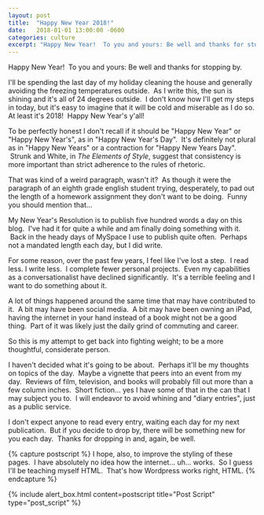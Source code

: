 ```yaml
---
layout: post
title:  "Happy New Year 2018!"
date:   2018-01-01 13:00:00 -0600
categories: culture
excerpt: "Happy New Year!  To you and yours: Be well and thanks for stopping by."
---
```

Happy New Year!  To you and yours: Be well and thanks for stopping by.

I'll be spending the last day of my holiday cleaning the house and generally avoiding the freezing temperatures outside.  As I write this, the sun is shining and it's all of 24 degrees outside.  I don't know how I'll get my steps in today, but it's easy to imagine that it will be cold and miserable as I do so. At least it's 2018!  Happy New Year's y'all!

To be perfectly honest I don't recall if it should be "Happy New Year" or "Happy New Year's", as in "Happy New Year's Day".  It's definitely not plural as in "Happy New Years" or a contraction for "Happy New Years Day".  Strunk and White, in <em>The Elements of Style</em>, suggest that consistency is more important than strict adherence to the rules of rhetoric.

That was kind of a weird paragraph, wasn't it?  As though it were the paragraph of an eighth grade english student trying, desperately, to pad out the length of a homework assignment they don't want to be doing.  Funny you should mention that...

My New Year's Resolution is to publish five hundred words a day on this blog.  I've had it for quite a while and am finally doing something with it.  Back in the heady days of MySpace I use to publish quite often.  Perhaps not a mandated length each day, but I did write.

For some reason, over the past few years, I feel like I've lost a step.  I read less. I write less.  I complete fewer personal projects.  Even my capabilities as a conversationalist have declined significantly.  It's a terrible feeling and I want to do something about it.

A lot of things happened around the same time that may have contributed to it.  A bit may have been social media.  A bit may have been owning an iPad, having the internet in your hand instead of a book might not be a good thing.  Part of it was likely just the daily grind of commuting and career.

So this is my attempt to get back into fighting weight; to be a more thoughtful, considerate person.

I haven't decided what it's going to be about.  Perhaps it'll be my thoughts on topics of the day.  Maybe a vignette that peers into an event from my day.  Reviews of film, television, and books will probably fill out more than a few column inches.  Short fiction... yes I have some of that in the can that I may subject you to.  I will endeavor to avoid whining and "diary entries", just as a public service.

I don't expect anyone to read every entry, waiting each day for my next publication.  But if you decide to drop by, there will be something new for you each day.  Thanks for dropping in and, again, be well.

{% capture postscript %}
I hope, also, to improve the styling of these pages.  I have absolutely no idea how the internet... uh... works.  So I guess I'll be teaching myself HTML.  That's how Wordpress works right, HTML.
{% endcapture %}

{% include alert_box.html content=postscript title="Post Script" type="post_script" %}
